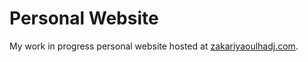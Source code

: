# Personal Website

My work in progress personal website hosted at [zakariyaoulhadj.com](https://zakariyaoulhadj.com).
